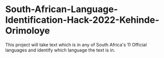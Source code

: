 # South-African-Language-Identification-Hack-2022-Kehinde-Orimoloye
This project will take text which is in any of South Africa's 11 Official languages and identify which language the text is in.
